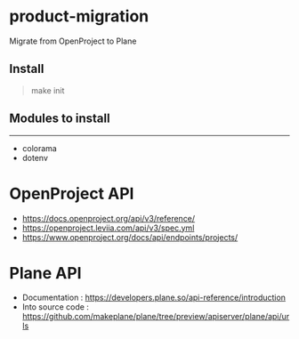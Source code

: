 # product-migration
Migrate from OpenProject to Plane

## Install
> make init

## Modules to install
--- 
* colorama
* dotenv

# OpenProject API

* https://docs.openproject.org/api/v3/reference/
* https://openproject.leviia.com/api/v3/spec.yml
* https://www.openproject.org/docs/api/endpoints/projects/

# Plane API

* Documentation : https://developers.plane.so/api-reference/introduction
* Into source code : https://github.com/makeplane/plane/tree/preview/apiserver/plane/api/urls